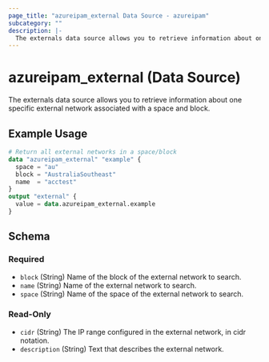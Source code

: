 ```yaml
---
page_title: "azureipam_external Data Source - azureipam"
subcategory: ""
description: |-
  The externals data source allows you to retrieve information about one specific external network associated with a space and block.
---
```


# azureipam_external (Data Source)

The externals data source allows you to retrieve information about one specific external network associated with a space and block.

## Example Usage

```terraform
# Return all external networks in a space/block
data "azureipam_external" "example" {
  space = "au"
  block = "AustraliaSoutheast"
  name  = "acctest"
}
output "external" {
  value = data.azureipam_external.example
}
```

<!-- schema generated by tfplugindocs -->
## Schema

### Required

- `block` (String) Name of the block of the external network to search.
- `name` (String) Name of the external network to search.
- `space` (String) Name of the space of the external network to search.

### Read-Only

- `cidr` (String) The IP range configured in the external network, in cidr notation.
- `description` (String) Text that describes the external network.